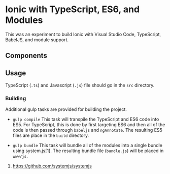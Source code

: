 # Ionic with TypeScript, ES6, and Modules
This was an experiment to build Ionic with Visual Studio Code, TypeScript, BabelJS, and module support.

## Components



## Usage
TypeScript (`.ts`) and Javascript (`.js`) file should go in the `src` directory.

### Building
Additional gulp tasks are provided for building the project.

* `gulp compile`
This task will transpile the TypeScript and ES6 code into ES5.  For TypeScript, this is done by first targeting ES6 and then all of the code is then passed through `babeljs` and `ngAnnotate`.  The resulting ES5 files are place in the `build` directory.

* `gulp bundle`
This task will bundle all of the modules into a single bundle using system.js[1].  The resulting bundle file (`bundle.js`) will be placed in `www/js`.

1. https://github.com/systemjs/systemjs
